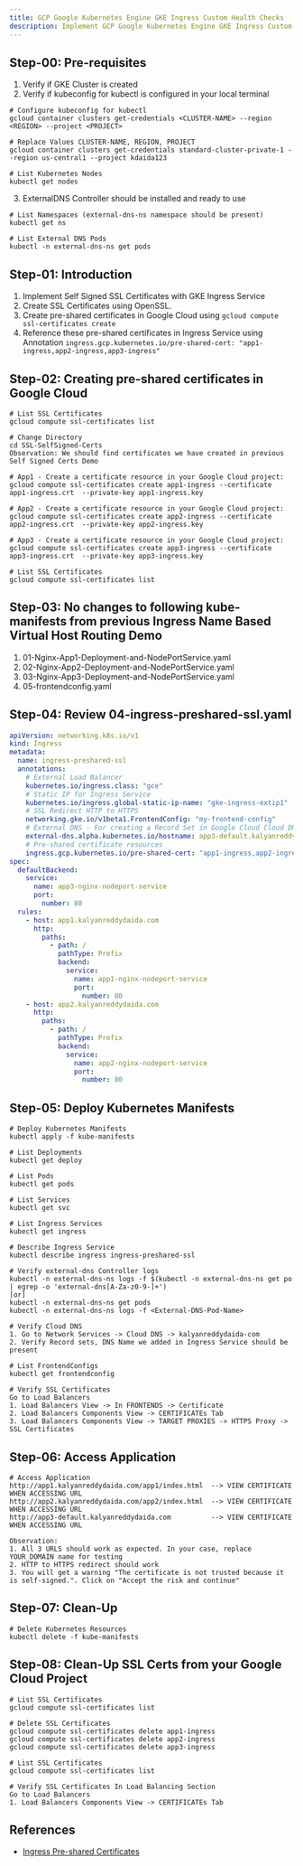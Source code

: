 ```yaml
---
title: GCP Google Kubernetes Engine GKE Ingress Custom Health Checks
description: Implement GCP Google Kubernetes Engine GKE Ingress Custom Health Checks
---
```


## Step-00: Pre-requisites
1. Verify if GKE Cluster is created
2. Verify if kubeconfig for kubectl is configured in your local terminal
```t
# Configure kubeconfig for kubectl
gcloud container clusters get-credentials <CLUSTER-NAME> --region <REGION> --project <PROJECT>

# Replace Values CLUSTER-NAME, REGION, PROJECT
gcloud container clusters get-credentials standard-cluster-private-1 --region us-central1 --project kdaida123

# List Kubernetes Nodes
kubectl get nodes
```

3. ExternalDNS Controller should be installed and ready to use
```t
# List Namespaces (external-dns-ns namespace should be present)
kubectl get ns

# List External DNS Pods
kubectl -n external-dns-ns get pods
```

## Step-01: Introduction
1. Implement Self Signed SSL Certificates with GKE Ingress Service
2. Create SSL Certificates using OpenSSL.
3. Create pre-shared certificates in Google Cloud using `gcloud compute ssl-certificates create` 
4. Reference these pre-shared certificates in Ingress Service using Annotation `ingress.gcp.kubernetes.io/pre-shared-cert: "app1-ingress,app2-ingress,app3-ingress"`

## Step-02: Creating pre-shared certificates in Google Cloud
```t
# List SSL Certificates
gcloud compute ssl-certificates list

# Change Directory 
cd SSL-SelfSigned-Certs
Observation: We should find certificates we have created in previous Self Signed Certs Demo

# App1 - Create a certificate resource in your Google Cloud project:
gcloud compute ssl-certificates create app1-ingress --certificate app1-ingress.crt  --private-key app1-ingress.key

# App2 - Create a certificate resource in your Google Cloud project:
gcloud compute ssl-certificates create app2-ingress --certificate app2-ingress.crt  --private-key app2-ingress.key

# App3 - Create a certificate resource in your Google Cloud project:
gcloud compute ssl-certificates create app3-ingress --certificate app3-ingress.crt  --private-key app3-ingress.key

# List SSL Certificates
gcloud compute ssl-certificates list
```


## Step-03: No changes to following kube-manifests from previous Ingress Name Based Virtual Host Routing Demo
1. 01-Nginx-App1-Deployment-and-NodePortService.yaml
2. 02-Nginx-App2-Deployment-and-NodePortService.yaml
3. 03-Nginx-App3-Deployment-and-NodePortService.yaml
4. 05-frontendconfig.yaml

## Step-04: Review 04-ingress-preshared-ssl.yaml
```yaml
apiVersion: networking.k8s.io/v1
kind: Ingress
metadata:
  name: ingress-preshared-ssl
  annotations:
    # External Load Balancer
    kubernetes.io/ingress.class: "gce"  
    # Static IP for Ingress Service
    kubernetes.io/ingress.global-static-ip-name: "gke-ingress-extip1"   
    # SSL Redirect HTTP to HTTPS
    networking.gke.io/v1beta1.FrontendConfig: "my-frontend-config"   
    # External DNS - For creating a Record Set in Google Cloud Cloud DNS
    external-dns.alpha.kubernetes.io/hostname: app3-default.kalyanreddydaida.com
    # Pre-shared certificate resources  
    ingress.gcp.kubernetes.io/pre-shared-cert: "app1-ingress,app2-ingress,app3-ingress"
spec: 
  defaultBackend:
    service:
      name: app3-nginx-nodeport-service
      port:
        number: 80           
  rules:
    - host: app1.kalyanreddydaida.com
      http:
        paths:
          - path: /
            pathType: Prefix
            backend:
              service:
                name: app1-nginx-nodeport-service
                port: 
                  number: 80
    - host: app2.kalyanreddydaida.com
      http:
        paths:                  
          - path: /
            pathType: Prefix
            backend:
              service:
                name: app2-nginx-nodeport-service
                port: 
                  number: 80
```

## Step-05: Deploy Kubernetes Manifests
```t
# Deploy Kubernetes Manifests
kubectl apply -f kube-manifests

# List Deployments
kubectl get deploy

# List Pods
kubectl get pods

# List Services
kubectl get svc

# List Ingress Services
kubectl get ingress

# Describe Ingress Service
kubectl describe ingress ingress-preshared-ssl

# Verify external-dns Controller logs
kubectl -n external-dns-ns logs -f $(kubectl -n external-dns-ns get po | egrep -o 'external-dns[A-Za-z0-9-]+')
[or]
kubectl -n external-dns-ns get pods
kubectl -n external-dns-ns logs -f <External-DNS-Pod-Name>

# Verify Cloud DNS
1. Go to Network Services -> Cloud DNS -> kalyanreddydaida-com
2. Verify Record sets, DNS Name we added in Ingress Service should be present 

# List FrontendConfigs
kubectl get frontendconfig

# Verify SSL Certificates
Go to Load Balancers
1. Load Balancers View -> In FRONTENDS -> Certificate
2. Load Balancers Components View -> CERTIFICATEs Tab
3. Load Balancers Components View -> TARGET PROXIES -> HTTPS Proxy -> SSL Certificates
```

## Step-06: Access Application
```t
# Access Application
http://app1.kalyanreddydaida.com/app1/index.html  --> VIEW CERTIFICATE WHEN ACCESSING URL
http://app2.kalyanreddydaida.com/app2/index.html  --> VIEW CERTIFICATE WHEN ACCESSING URL
http://app3-default.kalyanreddydaida.com          --> VIEW CERTIFICATE WHEN ACCESSING URL

Observation:
1. All 3 URLS should work as expected. In your case, replace YOUR_DOMAIN name for testing
2. HTTP to HTTPS redirect should work
3. You will get a warning "The certificate is not trusted because it is self-signed.". Click on "Accept the risk and continue"
```

## Step-07: Clean-Up
```t
# Delete Kubernetes Resources
kubectl delete -f kube-manifests
```

## Step-08: Clean-Up SSL Certs from your Google Cloud Project
```t
# List SSL Certificates
gcloud compute ssl-certificates list

# Delete SSL Certificates
gcloud compute ssl-certificates delete app1-ingress
gcloud compute ssl-certificates delete app2-ingress
gcloud compute ssl-certificates delete app3-ingress

# List SSL Certificates
gcloud compute ssl-certificates list

# Verify SSL Certificates In Load Balancing Section
Go to Load Balancers
1. Load Balancers Components View -> CERTIFICATEs Tab
```

## References
- [Ingress Pre-shared Certificates](https://cloud.google.com/kubernetes-engine/docs/how-to/ingress-multi-ssl#pre-shared-certs)


